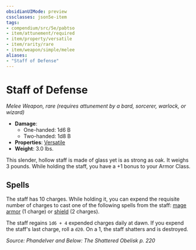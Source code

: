 ```yaml
---
obsidianUIMode: preview
cssclasses: json5e-item
tags:
- compendium/src/5e/pabtso
- item/attunement/required
- item/property/versatile
- item/rarity/rare
- item/weapon/simple/melee
aliases: 
- "Staff of Defense"
---
```

# Staff of Defense
*Melee Weapon, rare (requires attunement by a bard, sorcerer, warlock, or wizard)*  

- **Damage**:
  - One-handed: 1d6 B
  - Two-handed: 1d8 B
- **Properties**: [Versatile](/Systems/5e/rules/item-properties.md#Versatile)
- **Weight**: 3.0 lbs.

This slender, hollow staff is made of glass yet is as strong as oak. It weighs 3 pounds. While holding the staff, you have a +1 bonus to your Armor Class.

## Spells

The staff has 10 charges. While holding it, you can expend the requisite number of charges to cast one of the following spells from the staff: [mage armor](/Systems/5e/spells/mage-armor.md) (1 charge) or [shield](/Systems/5e/spells/shield.md) (2 charges).

The staff regains `1d6 + 4` expended charges daily at dawn. If you expend the staff's last charge, roll a `d20`. On a 1, the staff shatters and is destroyed.

*Source: Phandelver and Below: The Shattered Obelisk p. 220*